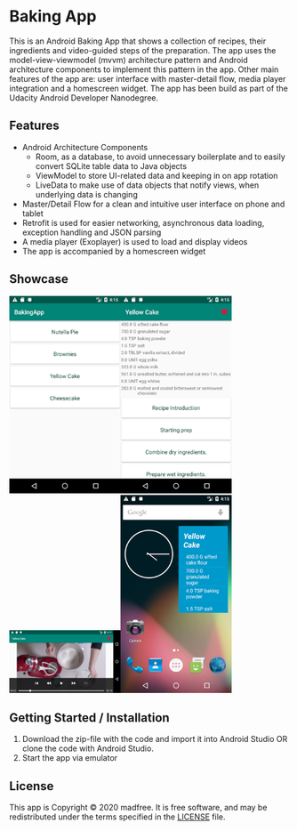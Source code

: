 # Baking App

This is an Android Baking App that shows a collection of recipes, their ingredients and video-guided steps of the preparation. The app uses the model-view-viewmodel (mvvm) architecture pattern and Android architecture components to implement this pattern in the app. Other main features of the app are: user interface with master-detail flow, media player integration and a homescreen widget.
The app has been build as part of the Udacity Android Developer Nanodegree.

## Features

- Android Architecture Components
    - Room, as a database, to avoid unnecessary boilerplate and to easily convert SQLite table data to Java objects
    - ViewModel to store UI-related data and keeping in on app rotation
    - LiveData to make use of data objects that notify views, when underlying data is changing
- Master/Detail Flow for a clean and intuitive user interface on phone and tablet
- Retrofit is used for easier networking, asynchronous data loading, exception handling and JSON parsing
- A media player (Exoplayer) is used to load and display videos
- The app is accompanied by a homescreen widget

## Showcase

<img src=/screenshots/1.png width="200"><img src=/screenshots/2.png width="200">
<img src=/screenshots/3.png width="200"><img src=/screenshots/4.png width="200">

## Getting Started / Installation
1. Download the zip-file with the code and import it into Android Studio OR clone the code with Android Studio.
2. Start the app via emulator

## License
This app is Copyright © 2020 madfree. It is free software, and may be redistributed under the terms specified in the [LICENSE](/LICENSE) file.
